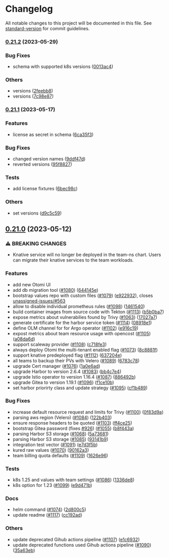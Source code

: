 # Changelog

All notable changes to this project will be documented in this file. See [standard-version](https://github.com/conventional-changelog/standard-version) for commit guidelines.

### [0.21.2](https://github.com/redkubes/otomi-core/compare/v0.21.1...v0.21.2) (2023-05-29)


### Bug Fixes

* schema with supported k8s versions ([0013ac4](https://github.com/redkubes/otomi-core/commit/0013ac4513b3fde90b44f9dc273807bd43807872))


### Others

* versions ([2feebb8](https://github.com/redkubes/otomi-core/commit/2feebb8c1f72bec564ba60714ebd56695e5df6aa))
* versions ([7c98e87](https://github.com/redkubes/otomi-core/commit/7c98e871fab2a5b8491f0c1bf136e255e3ecd62a))

### [0.21.1](https://github.com/redkubes/otomi-core/compare/v0.21.0...v0.21.1) (2023-05-17)


### Features

* license as secret in schema ([6ca35f3](https://github.com/redkubes/otomi-core/commit/6ca35f315d753badf6da3c9d21917ed50ee9c5ad))


### Bug Fixes

* changed version names ([9ddf47d](https://github.com/redkubes/otomi-core/commit/9ddf47dd9f79c030368da8d8edacee10ee821a24))
* reverted versions ([95f8827](https://github.com/redkubes/otomi-core/commit/95f8827e1cf88d13d50c13eab40f8d516681f31e))


### Tests

* add license fixtures ([6bec98c](https://github.com/redkubes/otomi-core/commit/6bec98ce2be1e63a6ac16c21f11c6f47ead2d026))


### Others

* set versions ([d9c5c59](https://github.com/redkubes/otomi-core/commit/d9c5c593a78ec0194261e0ffad4c7d11ea2211aa))

## [0.21.0](https://github.com/redkubes/otomi-core/compare/v0.20.0-pre...v0.21.0) (2023-05-12)


### ⚠ BREAKING CHANGES

* Knative service will no longer be deployed in the team-ns chart. Users can migrate
their knative services to the team workloads.

### Features
* add new Otomi UI
* add db migration tool ([#1080](https://github.com/redkubes/otomi-core/issues/1080)) ([644145e](https://github.com/redkubes/otomi-core/commit/644145ea43799ec66f0e7decc2257400d68ec6f1))
* bootstrap values repo with custom files ([#1079](https://github.com/redkubes/otomi-core/issues/1079)) ([e922932](https://github.com/redkubes/otomi-core/commit/e92293274f6730f57fbe4d204d8587cfd23c80c1)), closes [unassigned-issues/#563](https://github.com/unassigned-issues/otomi-core/issues/563)
* allow to disable individual prometheus rules ([#1098](https://github.com/redkubes/otomi-core/issues/1098)) ([1461540](https://github.com/redkubes/otomi-core/commit/146154025c5418493307c4b73b7e1bd26e8d670f))
* build container images from source code with Tekton ([#1113](https://github.com/redkubes/otomi-core/issues/1113)) ([b5b0ba7](https://github.com/redkubes/otomi-core/commit/b5b0ba763bd11f6ca1776728102377f35354c9c3))
* expose metrics about vulnerabilies found by Trivy ([#1063](https://github.com/redkubes/otomi-core/issues/1063)) ([17027a7](https://github.com/redkubes/otomi-core/commit/17027a78c7410b026e4ffaf7872aaadfc955ac7c))
* generate certificate for the harbor service token ([#1114](https://github.com/redkubes/otomi-core/issues/1114)) ([08918e1](https://github.com/redkubes/otomi-core/commit/08918e18be87004315716c4c10c1c1bf2beaf9fd))
* define OLM channel for for Argo operator ([#1102](https://github.com/redkubes/otomi-core/issues/1102)) ([e916c19](https://github.com/redkubes/otomi-core/commit/e916c19083ba9451a7094666ef0e4632f82804ee))
* expost metrics about team resource usage with opencost ([#1105](https://github.com/redkubes/otomi-core/issues/1105)) ([a08da6d](https://github.com/redkubes/otomi-core/commit/a08da6d3782353362fe7ac3da3ecfc981bcb0f9b))
* support scaleway provider ([#1108](https://github.com/redkubes/otomi-core/issues/1108)) ([c718fe3](https://github.com/redkubes/otomi-core/commit/c718fe32e239a4790688108772c0a0f620a2b059))
* always deploy Otomi the multi-tenant enabled flag ([#1073](https://github.com/redkubes/otomi-core/issues/1073)) ([8c8881f](https://github.com/redkubes/otomi-core/commit/8c8881fc23ebe9927c4ec217971fd01418d4bc14))
* support knative predeployed flag ([#1112](https://github.com/redkubes/otomi-core/issues/1112)) ([637204e](https://github.com/redkubes/otomi-core/commit/637204e1a29c009fd97945c9d1c7bafdc9c3698d))
* all teams to backup their PVs with Velero ([#1089](https://github.com/redkubes/otomi-core/issues/1089)) ([6783c78](https://github.com/redkubes/otomi-core/commit/6783c7895b856081efe4c35b13a0c9e4822cee6f))
* upgrade Cert manager ([#1076](https://github.com/redkubes/otomi-core/issues/1076)) ([1a0e6ad](https://github.com/redkubes/otomi-core/commit/1a0e6adc0b5d5ac0c011a7147ab2fdf000730e4c))
* upgrade Harbor to version 2.6.4 ([#1083](https://github.com/redkubes/otomi-core/issues/1083)) ([bb4c7e4](https://github.com/redkubes/otomi-core/commit/bb4c7e45ce88e4d56542775b930a2217c010a588))
* upgrade Istio operator to version 1.16.4 ([#1087](https://github.com/redkubes/otomi-core/issues/1087)) ([886492b](https://github.com/redkubes/otomi-core/commit/886492bc35a9c95aa113c47f3dadb1936691f559))
* upgrade Gitea to version 1.19.1 ([#1096](https://github.com/redkubes/otomi-core/issues/1096)) ([f1ce10b](https://github.com/redkubes/otomi-core/commit/f1ce10b3c02598906a38c2d85f835acd678531d8))
* set harbor priorirty class and update strategy ([#1095](https://github.com/redkubes/otomi-core/issues/1095)) ([cf1b489](https://github.com/redkubes/otomi-core/commit/cf1b489c5ffb3dfecdd4cbd0c84a6469a7adaa20))


### Bug Fixes

* increase default resource request and limits for Trivy ([#1100](https://github.com/redkubes/otomi-core/issues/1100)) ([0f83d9a](https://github.com/redkubes/otomi-core/commit/0f83d9a22417c07b0ded54287df229288b6001f2))
* parsing aws region (Velero) ([#1084](https://github.com/redkubes/otomi-core/issues/1084)) ([122b403](https://github.com/redkubes/otomi-core/commit/122b40303d9bc1aba26efc7109dbfd2572bc001c))
* ensure response headers to be quoted ([#1103](https://github.com/redkubes/otomi-core/issues/1103)) ([ff4ce25](https://github.com/redkubes/otomi-core/commit/ff4ce25ebf53e77ea9ecfd8bf7c99e3232d5247f))
* bootstrap Gitea password (fixes [#926](https://github.com/redkubes/otomi-core/issues/926)) ([#1055](https://github.com/redkubes/otomi-core/issues/1055)) ([b8f443a](https://github.com/redkubes/otomi-core/commit/b8f443a69d1c401fec660e275024a9dd7d0bcd6c))
* parsing Harbor S3 storage ([#1068](https://github.com/redkubes/otomi-core/issues/1068)) ([5a73681](https://github.com/redkubes/otomi-core/commit/5a7368171bb2e1c7d890aac28169c007df519528))
* parsing Harbor S3 storage ([#1085](https://github.com/redkubes/otomi-core/issues/1085)) ([93141b9](https://github.com/redkubes/otomi-core/commit/93141b9f67cdbeaeec24363b22c78e548ee2ae83))
* integration test vector ([#1091](https://github.com/redkubes/otomi-core/issues/1091)) ([e7d3f5b](https://github.com/redkubes/otomi-core/commit/e7d3f5b26fd24b32256a410b7af2cc20c1614941))
* kured raw values ([#1070](https://github.com/redkubes/otomi-core/issues/1070)) ([90162a3](https://github.com/redkubes/otomi-core/commit/90162a3cdf616fcde4273edec862fa5823a65db0))
* team billing quota defaults ([#1109](https://github.com/redkubes/otomi-core/issues/1109)) ([1626e96](https://github.com/redkubes/otomi-core/commit/1626e96071cbd86892a942bca1e40dcf3a06a949))


### Tests

* k8s 1.25 and values with team settings ([#1086](https://github.com/redkubes/otomi-core/issues/1086)) ([1336de8](https://github.com/redkubes/otomi-core/commit/1336de88d9e1b30dea99d0d9ab9e633b671c9cb8))
* k8s option for 1.23 ([#1099](https://github.com/redkubes/otomi-core/issues/1099)) ([e9d471b](https://github.com/redkubes/otomi-core/commit/e9d471b1cfd219c143d9f86b2f4db147b31a0f28))


### Docs

* helm command ([#1074](https://github.com/redkubes/otomi-core/issues/1074)) ([2d800c5](https://github.com/redkubes/otomi-core/commit/2d800c5e3c22310eaff96348d1eee0b3bb6e77db))
* update readme ([#1117](https://github.com/redkubes/otomi-core/issues/1117)) ([cc192ad](https://github.com/redkubes/otomi-core/commit/cc192adc4f129b79bac7830da735b6c407e4a1c6))


### Others

* update deprecated Gihub actions pipeline ([#1107](https://github.com/redkubes/otomi-core/issues/1107)) ([e1c6932](https://github.com/redkubes/otomi-core/commit/e1c693266b605e7ea0182f2dcb21344b84dbd34d))
* update deprecated functions used Gihub actions pipeline ([#1090](https://github.com/redkubes/otomi-core/issues/1090)) ([35a63eb](https://github.com/redkubes/otomi-core/commit/35a63eb3c8510e3ba3d75a7f9038c2cf4f61704a))
